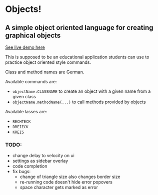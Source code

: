 # Objects!
## A simple object oriented language for creating graphical objects

[See live demo here](https://chriswainformatik.github.io/objects/)

This is supposed to be an educational application students can use to practice object oriented style commands.

Class and method names are German.

Available commands are:
 - `objectName:CLASSNAME` to create an object with a given name from a given class
 - `objectName.methodName(...)` to call methods provided by objects
  
Available lasses are:
 - `RECHTECK`
 - `DREIECK`
 - `KREIS`

### TODO:
 - change delay to velocity on ui
 - settings as sidebar overlay
 - code completion
 - fix bugs:
   - change of triangle size also changes border size
   - re-running code doesn't hide error popovers
   - space character gets marked as error